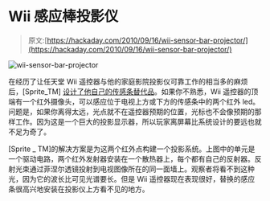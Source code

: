 # Wii 感应棒投影仪

> 原文:[https://hackaday.com/2010/09/16/wii-sensor-bar-projector/](https://hackaday.com/2010/09/16/wii-sensor-bar-projector/)

![](../Images/67c3181d83b2382f6450cf66ad8356d6.png "wii-sensor-bar-projector")

在经历了让任天堂 Wii 遥控器与他的家庭影院投影仪可靠工作的相当多的麻烦后，[Sprite_TM] [设计了他自己的传感条替代品](http://spritesmods.com/?art=virtwiibar)。如果你不熟悉，Wii 遥控器的顶端有一个红外摄像头，可以感应位于电视上方或下方的传感条中的两个红外 led。问题是，如果你离得太远，光点就不在遥控器预期的位置，光标也不会像预期的那样工作。因为这是一个巨大的投影显示器，所以玩家离屏幕比系统设计的要远也就不足为奇了。

[Sprite _ TM]的解决方案是为这两个红外点构建一个投影系统。上图中的单元是一个驱动电路，两个红外发射器安装在一个散热器上，每个都有自己的反射器。反射光束通过菲涅尔透镜投射到电视图像所在的同一面墙上。观察者将看不到这种光，因为它的波长比可见光谱要长。但是 Wii 遥控器现在表现很好，替换的感应条很高兴地安装在投影仪上方看不见的地方。